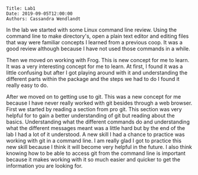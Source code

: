     Title: Lab1
    Date: 2019-09-05T12:00:00
    Authors: Cassandra Wendlandt

In the lab we started with some Linux command line review. Using the command line to make directory's, open a plain text editor and editing files that way were familiar concepts I learned from a previous coop. It was a good review although because I have not used those commands in a while. 

Then we moved on working with Frog. This is new concept for me to learn. It was a very interesting concept for me to learn. At first, I found it was a little confusing but after I got playing around with it and understanding the different parts within the package and the steps we had to do I found it really easy to do. 

After we moved on to getting use to git. This was a new concept for me because I have never really worked with git besides through a web browser. First we started by reading a section from pro git. This section was very helpful for to gain a better understanding of git but reading about the basics. Understanding what the different commands do and understanding what the different messages meant was a little hard but by the end of the lab I had a lot of it understood. A new skill I had a chance to practice was working with git in a command line. I am really glad I got to practice this new skill because I think it will become very helpful in the future. I also think knowing how to be able to access git from the command line is important because it makes working with it so much easier and quicker to get the information you are looking for. 


<!-- more -->

